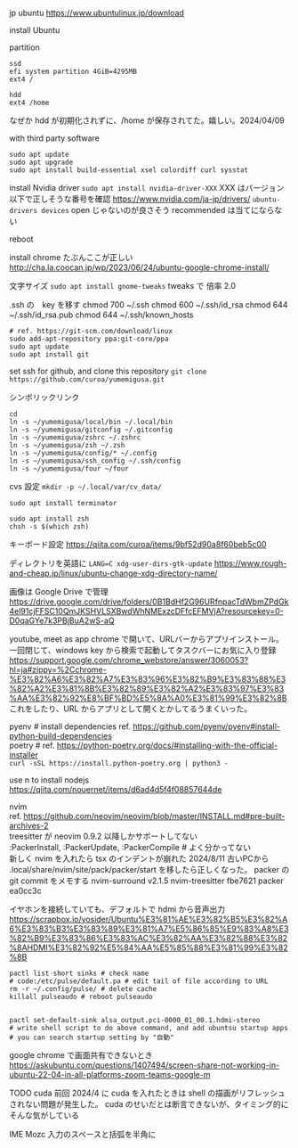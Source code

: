 jp ubuntu
https://www.ubuntulinux.jp/download

install Ubuntu

partition
```
ssd
efi system partition 4GiB=4295MB
ext4 /

hdd
ext4 /home
```
なぜか hdd が初期化されずに、/home が保存されてた。嬉しい。2024/04/09

with third party software

```
sudo apt update
sudo apt upgrade
sudo apt install build-essential xsel colordiff curl sysstat
```

install Nvidia driver
`sudo apt install nvidia-driver-XXX`
XXX はバージョン以下で正しそうな番号を確認
https://www.nvidia.com/ja-jp/drivers/
`ubuntu-drivers devices`
    open じゃないのが良さそう
    recommended は当てにならない

reboot

install chrome
たぶんここが正しい
http://cha.la.coocan.jp/wp/2023/06/24/ubuntu-google-chrome-install/

文字サイズ
`sudo apt install gnome-tweaks`
tweaks で 倍率 2.0

.ssh の　key を移す
chmod 700 ~/.ssh
chmod 600 ~/.ssh/id_rsa
chmod 644 ~/.ssh/id_rsa.pub
chmod 644 ~/.ssh/known_hosts


```
# ref. https://git-scm.com/download/linux
sudo add-apt-repository ppa:git-core/ppa
sudo apt update
sudo apt install git
```
set ssh for github, and clone this repository
`git clone https://github.com/curoa/yumemigusa.git`

シンボリックリンク  
```
cd
ln -s ~/yumemigusa/local/bin ~/.local/bin
ln -s ~/yumemigusa/gitconfig ~/.gitconfig
ln -s ~/yumemigusa/zshrc ~/.zshrc
ln -s ~/yumemigusa/zsh ~/.zsh
ln -s ~/yumemigusa/config/* ~/.config
ln -s ~/yumemigusa/ssh_config ~/.ssh/config
ln -s ~/yumemigusa/four ~/four
```

cvs 設定
`mkdir -p ~/.local/var/cv_data/`

```
sudo apt install terminator
```

```
sudo apt install zsh
chsh -s $(which zsh)
```

キーボード設定
https://qiita.com/curoa/items/9bf52d90a8f60beb5c00

ディレクトリを英語に
`LANG=C xdg-user-dirs-gtk-update`
https://www.rough-and-cheap.jp/linux/ubuntu-change-xdg-directory-name/


画像は Google Drive で管理
https://drive.google.com/drive/folders/0B1BdHf2G96URfnpacTdWbmZPdGk4el91cjFFSC10QmJKSHVLSXBwdWhNMExzcDFfcEFMVjA?resourcekey=0-D0qaGYe7k3PBjBuA2wS-aQ

youtube, meet as app
chrome で開いて、URLバーからアプリインストール。一回閉じて、windows key から検索で起動してタスクバーにお気に入り登録
https://support.google.com/chrome_webstore/answer/3060053?hl=ja#zippy=%2Cchrome-%E3%82%A6%E3%82%A7%E3%83%96%E3%82%B9%E3%83%88%E3%82%A2%E3%81%8B%E3%82%89%E3%82%A2%E3%83%97%E3%83%AA%E3%82%92%E8%BF%BD%E5%8A%A0%E3%81%99%E3%82%8B
これをしたり、URL からアプリとして開くとかしてるうまくいった。

pyenv  # install dependencies ref. https://github.com/pyenv/pyenv#install-python-build-dependencies  
poetry  # ref. https://python-poetry.org/docs/#installing-with-the-official-installer  
`curl -sSL https://install.python-poetry.org | python3 -`  

use n to install nodejs
https://qiita.com/nouernet/items/d6ad4d5f4f08857644de

nvim  
ref. https://github.com/neovim/neovim/blob/master/INSTALL.md#pre-built-archives-2  
treesitter が neovim 0.9.2 以降しかサポートしてない  
:PackerInstall, :PackerUpdate, :PackerCompile # よく分かってない  
新しく nvim を入れたら tsx のインデントが崩れた 2024/8/11
    古いPCから .local/share/nvim/site/pack/packer/start を移したら正しくなった。
    packer の git commit をメモする
        nvim-surround v2.1.5
        nvim-treesitter fbe7621
        packer ea0cc3c


イヤホンを接続していても、デフォルトで hdmi から音声出力
https://scrapbox.io/yosider/Ubuntu%E3%81%AE%E3%82%B5%E3%82%A6%E3%83%B3%E3%83%89%E3%81%A7%E5%86%85%E9%83%A8%E3%82%B9%E3%83%86%E3%83%AC%E3%82%AA%E3%82%88%E3%82%8AHDMI%E3%82%92%E5%84%AA%E5%85%88%E3%81%99%E3%82%8B
```
pactl list short sinks # check name
# code:/etc/pulse/default.pa # edit tail of file according to URL
rm -r ~/.config/pulse/ # delete cache
killall pulseaudo # reboot pulseaudo


pactl set-default-sink alsa_output.pci-0000_01_00.1.hdmi-stereo
# write shell script to do above command, and add ubuntsu startup apps
# you can search startup setting by "自動"
```


google chrome で画面共有できないとき
https://askubuntu.com/questions/1407494/screen-share-not-working-in-ubuntu-22-04-in-all-platforms-zoom-teams-google-m

TODO
cuda
前回 2024/4 に cuda を入れたときは shell の描画がリフレッシュされない問題が発生した。
cuda のせいだとは断言できないが、タイミング的にそんな気がしている

IME Mozc 入力のスペースと括弧を半角に
